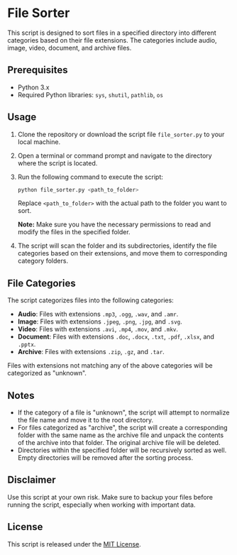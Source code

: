 # File Sorter

This script is designed to sort files in a specified directory into different categories based on their file extensions. The categories include audio, image, video, document, and archive files.

## Prerequisites

- Python 3.x
- Required Python libraries: `sys`, `shutil`, `pathlib`, `os`

## Usage

1. Clone the repository or download the script file `file_sorter.py` to your local machine.
2. Open a terminal or command prompt and navigate to the directory where the script is located.
3. Run the following command to execute the script:

   ```bash
   python file_sorter.py <path_to_folder>
   ```

   Replace `<path_to_folder>` with the actual path to the folder you want to sort.

   **Note:** Make sure you have the necessary permissions to read and modify the files in the specified folder.

4. The script will scan the folder and its subdirectories, identify the file categories based on their extensions, and move them to corresponding category folders.

## File Categories

The script categorizes files into the following categories:

- **Audio**: Files with extensions `.mp3`, `.ogg`, `.wav`, and `.amr`.
- **Image**: Files with extensions `.jpeg`, `.png`, `.jpg`, and `.svg`.
- **Video**: Files with extensions `.avi`, `.mp4`, `.mov`, and `.mkv`.
- **Document**: Files with extensions `.doc`, `.docx`, `.txt`, `.pdf`, `.xlsx`, and `.pptx`.
- **Archive**: Files with extensions `.zip`, `.gz`, and `.tar`.

Files with extensions not matching any of the above categories will be categorized as "unknown".

## Notes

- If the category of a file is "unknown", the script will attempt to normalize the file name and move it to the root directory.
- For files categorized as "archive", the script will create a corresponding folder with the same name as the archive file and unpack the contents of the archive into that folder. The original archive file will be deleted.
- Directories within the specified folder will be recursively sorted as well. Empty directories will be removed after the sorting process.

## Disclaimer

Use this script at your own risk. Make sure to backup your files before running the script, especially when working with important data.

## License

This script is released under the [MIT License](LICENSE).
